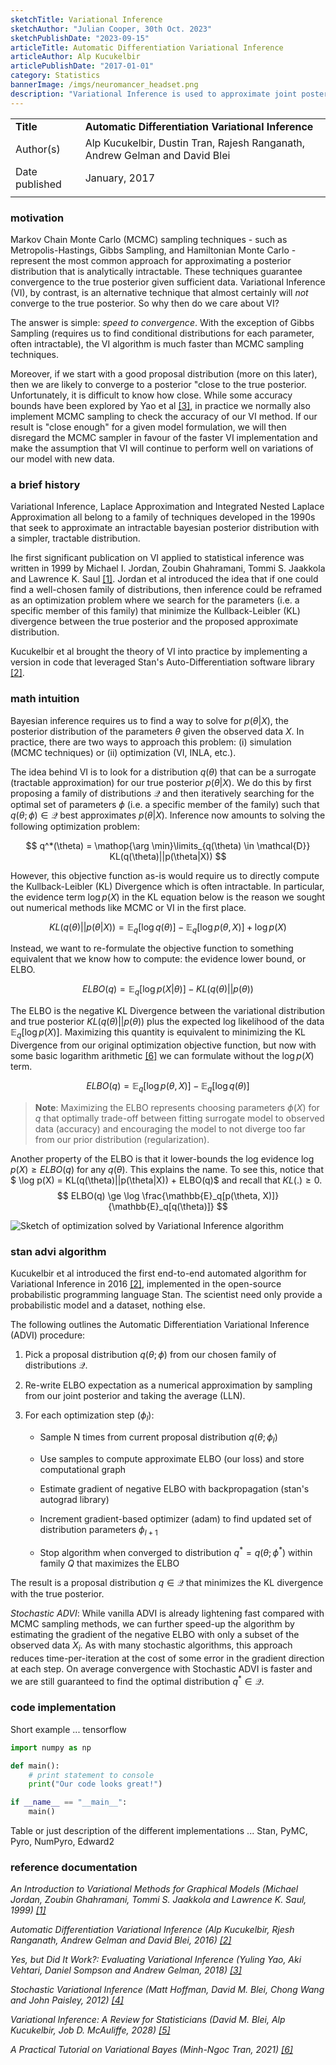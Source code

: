 ```yaml
---
sketchTitle: Variational Inference
sketchAuthor: "Julian Cooper, 30th Oct. 2023"
sketchPublishDate: "2023-09-15"
articleTitle: Automatic Differentiation Variational Inference
articleAuthor: Alp Kucukelbir
articlePublishDate: "2017-01-01"
category: Statistics
bannerImage: /imgs/neuromancer_headset.png
description: "Variational Inference is used to approximate joint posterior distributions. This sketch summarizes the method, its pros and cons, and existing   implementations."
---
```


|     |     |
| --- | --- |  
| **Title** | **Automatic Differentiation Variational Inference** |  
| Author(s) | Alp Kucukelbir, Dustin Tran, Rajesh Ranganath, Andrew Gelman and David Blei |  
| Date published | January, 2017 |  
|     |     |   


### motivation

Markov Chain Monte Carlo (MCMC) sampling techniques - such as Metropolis-Hastings, Gibbs Sampling, and Hamiltonian Monte Carlo - represent the most common approach for approximating a posterior distribution that is analytically intractable. These techniques guarantee convergence to the true posterior given sufficient data. Variational Inference (VI), by contrast, is an alternative technique that almost certainly will *not* converge to the true posterior. So why then do we care about VI?

The answer is simple: *speed to convergence*. With the exception of Gibbs Sampling (requires us to find conditional distributions for each parameter, often intractable), the VI algorithm is much faster than MCMC sampling techniques.

Moreover, if we start with a good proposal distribution (more on this later), then we are likely to converge to a posterior "close to the true posterior. Unfortunately, it is difficult to know how close. While some accuracy bounds have been explored by Yao et al [[3]](#reference-documentation), in practice we normally also implement MCMC sampling to check the accuracy of our VI method. If our result is "close enough" for a given model formulation, we will then disregard the MCMC sampler in favour of the faster VI implementation and make the assumption that VI will continue to perform well on variations of our model with new data.   


### a brief history

Variational Inference, Laplace Approximation and Integrated Nested Laplace Approximation all belong to a family of techniques developed in the 1990s that seek to approximate an intractable bayesian posterior distribution with a simpler, tractable distribution. 

Ihe first significant publication on VI applied to statistical inference was written in 1999 by Michael I. Jordan, Zoubin Ghahramani, Tommi S. Jaakkola and Lawrence K. Saul [[1]](#reference-documentation). Jordan et al introduced the idea that if one could find a well-chosen family of distributions, then inference could be reframed as an optimization problem where we search for the parameters (i.e. a specific member of this family) that minimize the Kullback-Leibler (KL) divergence between the true posterior and the proposed approximate distribution. 

Kucukelbir et al brought the theory of VI into practice by implementing a version in code that leveraged Stan's Auto-Differentiation software library [[2]](#reference-documentation). 


### math intuition

Bayesian inference requires us to find a way to solve for $p(\theta|X)$, the posterior distribution of the parameters $\theta$ given the observed data $X$. In practice, there are two ways to approach this problem: (i) simulation (MCMC techniques) or (ii) optimization (VI, INLA, etc.).

The idea behind VI is to look for a distribution $q(\theta)$ that can be a surrogate (tractable approximation) for our true posterior $p(\theta|X)$. We do this by first proposing a family of distributions $\mathcal{Q}$ and then iteratively searching for the optimal set of parameters $\phi$ (i.e. a specific member of the family) such that $q(\theta ; \phi) \in \mathcal{Q}$ best approximates $p(\theta|X)$. Inference now amounts to solving the following optimization problem:

$$ 
q^*(\theta) = \mathop{\arg \min}\limits_{q(\theta) \in \mathcal{D}} KL(q(\theta)||p(\theta|X)) 
$$

However, this objective function as-is would require us to directly compute the Kullback-Leibler (KL) Divergence which is often intractable. In particular, the evidence term $\log p(X)$ in the KL equation below is the reason we sought out numerical methods like MCMC or VI in the first place.

$$ 
KL(q(\theta)||p(\theta|X)) = \mathbb{E}_q[\log q(\theta)] - \mathbb{E}_q[\log p(\theta, X)] + \log p(X) 
$$

Instead, we want to re-formulate the objective function to something equivalent that we know how to compute: the evidence lower bound, or ELBO. 

$$ 
ELBO(q) = \mathbb{E}_q[\log p(X|\theta)] - KL(q(\theta)||p(\theta))
$$

The ELBO is the negative KL Divergence between the variational distribution and true posterior $KL(q(\theta)||p(\theta))$ plus the expected log likelihood of the data $\mathbb{E}_q[\log p(X)]$. Maximizing this quantity is equivalent to minimizing the KL Divergence from our original optimization objective function, but now with some basic logarithm arithmetic [[6]](#reference-documentation) we can formulate without the $\log p(X)$ term.
 
$$ 
ELBO(q) = \mathbb{E}_q[\log p(\theta, X)] - \mathbb{E}_q[\log q(\theta)] 
$$

> **Note**: Maximizing the ELBO represents choosing parameters $\phi(X)$ for $q$ that optimally trade-off between fitting surrogate model to observed data (accuracy) and encouraging the model to not diverge too far from our prior distribution (regularization). 

Another property of the ELBO is that it lower-bounds the log evidence $\log p(X) \ge ELBO(q)$ for any $q(\theta)$. This explains the name. To see this, notice that $ \log p(X) = KL(q(\theta)||p(\theta|X)) + ELBO(q)$ and recall that $KL(.) \ge 0$. 
$$ 
ELBO(q) \ge \log \frac{\mathbb{E}_q[p(\theta, X)]}{\mathbb{E}_q[q(\theta)]} 
$$

![Sketch of optimization solved by Variational Inference algorithm](/imgs/variational-inference-optimization.png)


### stan advi algorithm

Kucukelbir et al introduced the first end-to-end automated algorithm for Variational Inference in 2016 [[2]](#reference-documentation), implemented in the open-source probabilistic programming language Stan. The scientist need only provide a probabilistic model and a dataset, nothing else.

The following outlines the Automatic Differentiation Variational Inference (ADVI) procedure:

1. Pick a proposal distribution $q(\theta ; \phi)$ from our chosen family of distributions $\mathcal{Q}$.

2. Re-write ELBO expectation as a numerical approximation by sampling from our joint posterior and taking the average (LLN).

3. For each optimization step ($\phi_l$):

      - Sample N times from current proposal distribution $q(\theta ; \phi_l)$

      - Use samples to compute approximate ELBO (our loss) and store computational graph

      - Estimate gradient of negative ELBO with backpropagation (stan's autograd library)

      - Increment gradient-based optimizer (adam) to find updated set of distribution parameters $\phi_{l+1}$

      - Stop algorithm when converged to distribution $q^* = q(\theta ; \phi^*)$ within family $Q$ that maximizes the ELBO

The result is a proposal distribution $q \in \mathcal{Q}$ that minimizes the KL divergence with the true posterior.

*Stochastic ADVI*: While vanilla ADVI is already lightening fast compared with MCMC sampling methods, we can further speed-up the algorithm by estimating the gradient of the negative ELBO with only a subset of the observed data $X_i$. As with many stochastic algorithms, this approach reduces time-per-iteration at the cost of some error in the gradient direction at each step. On average convergence with Stochastic ADVI is faster and we are still guaranteed to find the optimal distribution $q^* \in \mathcal{Q}$.


### code implementation

Short example ... tensorflow

```python
import numpy as np

def main():
    # print statement to console
    print("Our code looks great!")

if __name__ == "__main__":
    main()
```

Table or just description of the different implementations ...
Stan, PyMC, Pyro, NumPyro, Edward2


### reference documentation

*An Introduction to Variational Methods for Graphical Models (Michael Jordan, Zoubin Ghahramani, Tommi S. Jaakkola and Lawrence K. Saul, 1999)*
*[[1]](https://www.researchgate.net/publication/226435002_An_Introduction_to_Variational_Methods_for_Graphical_Models)*

*Automatic Differentiation Variational Inference (Alp Kucukelbir, Rjesh Ranganath, Andrew Gelman and David Blei, 2016)*
*[[2]](https://arxiv.org/abs/1506.03431)*

*Yes, but Did It Work?: Evaluating Variational Inference (Yuling Yao, Aki Vehtari, Daniel Sompson and Andrew Gelman, 2018)*
*[[3]](https://arxiv.org/pdf/1802.02538.pdf)*

*Stochastic Variational Inference (Matt Hoffman, David M. Blei, Chong Wang and John Paisley, 2012)*
*[[4]](https://arxiv.org/abs/1206.7051)*

*Variational Inference: A Review for Statisticians (David M. Blei, Alp Kucukelbir, Job D. McAuliffe, 2028)*
*[[5]](https://arxiv.org/pdf/1601.00670.pdf)*

*A Practical Tutorial on Variational Bayes (Minh-Ngoc Tran, 2021)*
*[[6]](https://arxiv.org/pdf/2103.01327.pdf)*

